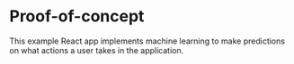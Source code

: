 # Proof-of-concept

This example React app implements machine learning to make predictions on what actions a user takes in the application.
